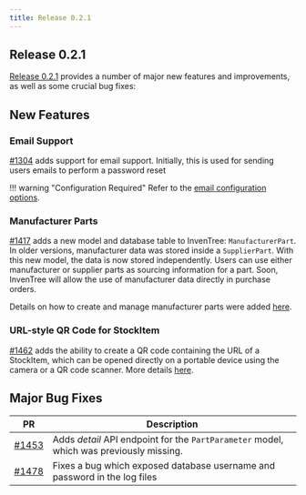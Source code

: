 ```yaml
---
title: Release 0.2.1
---
```


## Release 0.2.1

[Release 0.2.1](https://github.com/inventree/InvenTree/releases/tag/0.2.1) provides a number of major new features and improvements, as well as some crucial bug fixes:

## New Features

### Email Support

[#1304](https://github.com/inventree/InvenTree/pull/1304) adds support for email support. Initially, this is used for sending users emails to perform a password reset

!!! warning "Configuration Required"
    Refer to the [email configuration
    options](../../start/config/#email-settings).
    
### Manufacturer Parts

[#1417](https://github.com/inventree/InvenTree/pull/1417) adds a new model and
database table to InvenTree: `ManufacturerPart`. In older versions, manufacturer
data was stored inside a `SupplierPart`. With this new model, the data is now
stored independently. Users can use either manufacturer or supplier parts as
sourcing information for a part. Soon, InvenTree will allow the use of
manufacturer data directly in purchase orders.

Details on how to create and manage manufacturer parts were added
[here](../buy/manufacturer.md#add-manufacturer-part).

### URL-style QR Code for StockItem

[#1462](https://github.com/inventree/InvenTree/pull/1417) adds the ability to
create a QR code containing the URL of a StockItem, which can be opened directly
on a portable device using the camera or a QR code scanner. More details [here](../report/labels.md#url-style-qr-code).

## Major Bug Fixes

| PR | Description |
| --- | --- |
| [#1453](https://github.com/inventree/InvenTree/pull/1453) | Adds *detail* API endpoint for the `PartParameter` model, which was previously missing. |
| [#1478](https://github.com/inventree/InvenTree/pull/1478) | Fixes a bug which exposed database username and password in the log files |
